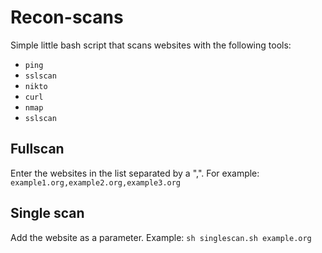 
# Recon-scans


Simple little bash script that scans websites with the following tools:

 - `ping`    
 - `sslscan`    
 - `nikto`    
 - `curl`    
 - `nmap`    
 - `sslscan`

## Fullscan
Enter the websites in the list separated by a ",". For example:
`example1.org,example2.org,example3.org`

## Single scan 
Add the website as a parameter. Example:
`sh singlescan.sh example.org`
